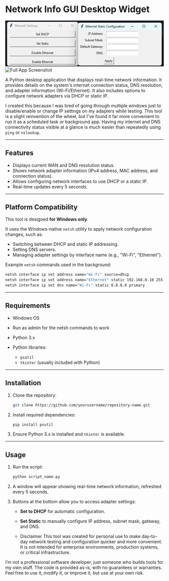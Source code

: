 # Network Info GUI Desktop Widget

![Network Widget Screenshot](./Images/widgetinfo.png)
![Full App Screenshot](./Images/screenshot-desktop-network.png)

A Python desktop application that displays real-time network information. It provides details on the system's internet connection status, DNS resolution, and adapter information (Wi-Fi/Ethernet). It also includes options to configure network adapters via DHCP or static IP.

I created this because I was tired of going through multiple windows just to disable/enable or change IP settings on my adapters while testing. This tool is a slight reinvention of the wheel, but I've found it far more convenient to run it as a scheduled task or background app. Having my internet and DNS connectivity status visible at a glance is much easier than repeatedly using `ping` or `nslookup`.

---

## Features

* Displays current WAN and DNS resolution status.
* Shows network adapter information (IPv4 address, MAC address, and connection status).
* Allows configuring network interfaces to use DHCP or a static IP.
* Real-time updates every 5 seconds.

---

## Platform Compatibility

This tool is designed **for Windows only**.

It uses the Windows-native `netsh` utility to apply network configuration changes, such as:

* Switching between DHCP and static IP addressing.
* Setting DNS servers.
* Managing adapter settings by interface name (e.g., "Wi-Fi", "Ethernet").

Example `netsh` commands used in the background:

```cmd
netsh interface ip set address name="Wi-Fi" source=dhcp
netsh interface ip set address name="Ethernet" static 192.168.0.10 255.255.255.0 192.168.0.1
netsh interface ip set dns name="Wi-Fi" static 8.8.8.8 primary
```

---

## Requirements

* Windows OS
* Run as admin for the netsh commands to work
* Python 3.x
* Python libraries:

  * `psutil`
  * `tkinter` (usually included with Python)

---

## Installation

1. Clone the repository:

   ```bash
   git clone https://github.com/yourusername/repository-name.git
   ```

2. Install required dependencies:

   ```bash
   pip install psutil
   ```

3. Ensure Python 3.x is installed and `tkinter` is available.

---

## Usage

1. Run the script:

   ```bash
   python script_name.py
   ```

2. A window will appear showing real-time network information, refreshed every 5 seconds.

3. Buttons at the bottom allow you to access adapter settings:

   * **Set to DHCP** for automatic configuration.
   * **Set Static** to manually configure IP address, subnet mask, gateway, and DNS.
  
   * Disclaimer
This tool was created for personal use to make day-to-day network testing and configuration quicker and more convenient. It is not intended for enterprise environments, production systems, or critical infrastructure.

I’m not a professional software developer, just someone who builds tools for my own stuff. The code is provided as-is, with no guarantees or warranties. Feel free to use it, modify it, or improve it, but use at your own risk.
